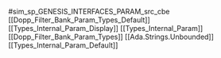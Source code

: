 #sim_sp_GENESIS_INTERFACES_PARAM_src_cbe
[[Dopp_Filter_Bank_Param_Types_Default]]
[[Types_Internal_Param_Display]]
[[Types_Internal_Param]]
[[Dopp_Filter_Bank_Param_Types]]
[[Ada.Strings.Unbounded]]
[[Types_Internal_Param_Default]]
